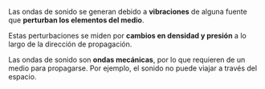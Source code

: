 Las ondas de sonido se generan debido a **vibraciones** de alguna fuente que **perturban los elementos del medio**.

Estas perturbaciones se miden por **cambios en densidad y presión** a lo largo de la dirección de propagación.

Las ondas de sonido son **ondas mecánicas**, por lo que requieren de un medio para propagarse. Por ejemplo, el sonido no puede viajar a través del espacio.